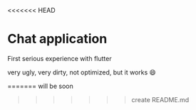 <<<<<<< HEAD
# Chat application

First serious experience with flutter


very ugly, very dirty, not optimized, but it works :smile:


=======
will be soon
>>>>>>> create README.md
